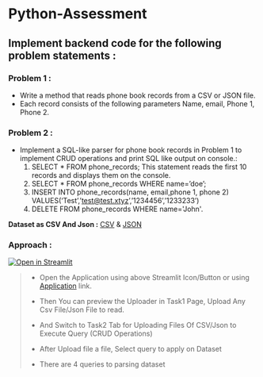 # Python-Assessment

## Implement backend code for the following problem statements :
### Problem 1 :
- Write a method that reads phone book records from a CSV or JSON file.
- Each record consists of the following parameters Name, email, Phone 1, Phone 2.

### Problem 2 :
- Implement a SQL-like parser for phone book records in Problem 1 to implement CRUD operations and print SQL like output on console.:
   1. SELECT * FROM phone_records; This statement reads the first 10 records and displays them on the console.
   2. SELECT * FROM phone_records WHERE name=’doe’; 
   3. INSERT INTO phone_records(name, email,phone 1, phone 2) VALUES(‘Test’,’test@test.xtyz’,’1234456’,’1233233’)
   4. DELETE FROM phone_records WHERE name='John'.

**Dataset as CSV And Json :** [CSV](https://raw.githubusercontent.com/Vengatesan-K/Python-Assessment/main/Dataset/phone_book.csv) & [JSON](https://raw.githubusercontent.com/Vengatesan-K/Python-Assessment/main/Dataset/phone_book.json)


### Approach :
[![Open in Streamlit](https://static.streamlit.io/badges/streamlit_badge_black_white.svg)](https://python-assessment-jw6edtphrryda4fj5grwby.streamlit.app/)

> - Open the Application using above Streamlit Icon/Button or using [Application](https://python-assessment-jw6edtphrryda4fj5grwby.streamlit.app/) link.
> 
> - Then You can preview the Uploader in Task1 Page, Upload Any Csv File/Json File to read.
> 
> - And Switch to Task2 Tab for Uploading Files Of CSV/Json to Execute Query (CRUD Operations)
> 
> - After Upload file a file, Select query to apply on Dataset
> 
> - There are 4 queries to parsing dataset 
